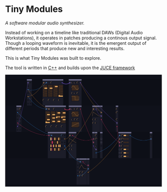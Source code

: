 # Tiny Modules

*A software modular audio synthesizer.*

Instead of working on a timeline like traditional DAWs (Digital Audio Workstations), it operates in patches producing a continous output signal. Though a looping waveform is inevitable, it is the emergent output of different periods that produce new and interesting results. 

This is what Tiny Modules was built to explore.

The tool is written in [C++](https://en.wikipedia.org/wiki/C%2B%2B) and builds upon the [JUCE framework](https://juce.com/)

![Patching Visual](/Example_PatchVisual.png?raw=true)
